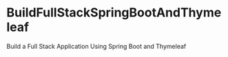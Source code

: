 # BuildFullStackSpringBootAndThymeleaf
 Build a Full Stack Application Using Spring Boot and Thymeleaf
